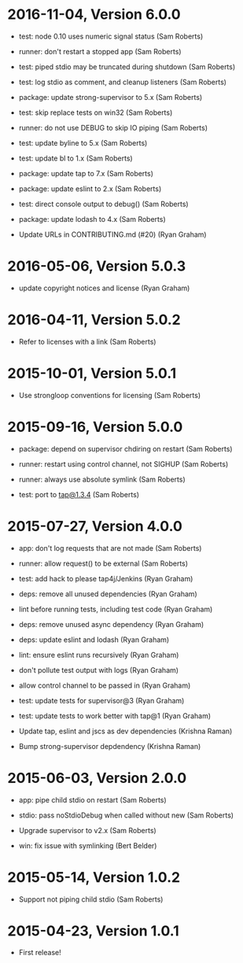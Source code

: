 2016-11-04, Version 6.0.0
=========================

 * test: node 0.10 uses numeric signal status (Sam Roberts)

 * runner: don't restart a stopped app (Sam Roberts)

 * test: piped stdio may be truncated during shutdown (Sam Roberts)

 * test: log stdio as comment, and cleanup listeners (Sam Roberts)

 * package: update strong-supervisor to 5.x (Sam Roberts)

 * test: skip replace tests on win32 (Sam Roberts)

 * runner: do not use DEBUG to skip IO piping (Sam Roberts)

 * test: update byline to 5.x (Sam Roberts)

 * test: update bl to 1.x (Sam Roberts)

 * package: update tap to 7.x (Sam Roberts)

 * package: update eslint to 2.x (Sam Roberts)

 * test: direct console output to debug() (Sam Roberts)

 * package: update lodash to 4.x (Sam Roberts)

 * Update URLs in CONTRIBUTING.md (#20) (Ryan Graham)


2016-05-06, Version 5.0.3
=========================

 * update copyright notices and license (Ryan Graham)


2016-04-11, Version 5.0.2
=========================

 * Refer to licenses with a link (Sam Roberts)


2015-10-01, Version 5.0.1
=========================

 * Use strongloop conventions for licensing (Sam Roberts)


2015-09-16, Version 5.0.0
=========================

 * package: depend on supervisor chdiring on restart (Sam Roberts)

 * runner: restart using control channel, not SIGHUP (Sam Roberts)

 * runner: always use absolute symlink (Sam Roberts)

 * test: port to tap@1.3.4 (Sam Roberts)


2015-07-27, Version 4.0.0
=========================

 * app: don't log requests that are not made (Sam Roberts)

 * runner: allow request() to be external (Sam Roberts)

 * test: add hack to please tap4j/Jenkins (Ryan Graham)

 * deps: remove all unused dependencies (Ryan Graham)

 * lint before running tests, including test code (Ryan Graham)

 * deps: remove unused async dependency (Ryan Graham)

 * deps: update eslint and lodash (Ryan Graham)

 * lint: ensure eslint runs recursively (Ryan Graham)

 * don't pollute test output with logs (Ryan Graham)

 * allow control channel to be passed in (Ryan Graham)

 * test: update tests for supervisor@3 (Ryan Graham)

 * test: update tests to work better with tap@1 (Ryan Graham)

 * Update tap, eslint and jscs as dev dependencies (Krishna Raman)

 * Bump strong-supervisor depdendency (Krishna Raman)


2015-06-03, Version 2.0.0
=========================

 * app: pipe child stdio on restart (Sam Roberts)

 * stdio: pass noStdioDebug when called without new (Sam Roberts)

 * Upgrade supervisor to v2.x (Sam Roberts)

 * win: fix issue with symlinking (Bert Belder)


2015-05-14, Version 1.0.2
=========================

 * Support not piping child stdio (Sam Roberts)


2015-04-23, Version 1.0.1
=========================

 * First release!
